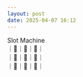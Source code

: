 ```yaml
---
layout: post
date: 2025-04-07 16:12
---
```


Slot Machine<br />
｜🍇｜🏴｜💎｜<br />
｜🍒｜🍇｜🍇｜<br />
｜🏴｜🍒｜🤡｜<br />

